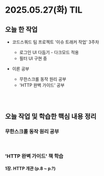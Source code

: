 # 2025.05.27(화) TIL

## 오늘 한 작업

- 코드스쿼드 팀 프로젝트 '이슈 트래커 작업' 3주차

  - 로그인 UI 다듬기 - 다크모드 적용
  - 필터 UI 구현 중
  <!-- - 로그인/회원가입 UI 구현 -->

- 이론 공부

  - 무한스크롤 동작 원리 공부
  - 'HTTP 완벽 가이드' 공부

<br/><br/>

## 오늘 작업 및 학습한 핵심 내용 정리

### 무한스크롤 동작 원리 공부

<br/>

### 'HTTP 완벽 가이드' 책 학습

#### 1장. HTTP 개관 (p.8 ~ p.?)



<br/>

